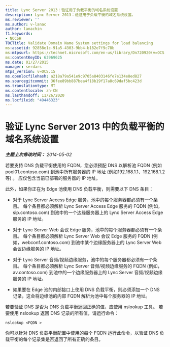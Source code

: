 ```yaml
---
title: Lync Server 2013：验证用于负载平衡的域名系统设置
description: Lync Server 2013：验证用于负载平衡的域名系统设置。
ms.reviewer: ''
ms.author: v-lanac
author: lanachin
f1.keywords:
- NOCSH
TOCTitle: Validate Domain Name System settings for load balancing
ms:assetid: 92858e1c-91a5-4303-9bb4-b182e7f9c78b
ms:mtpsurl: https://technet.microsoft.com/en-us/library/Dn720920(v=OCS.15)
ms:contentKeyID: 63969625
ms.date: 01/27/2015
manager: serdars
mtps_version: v=OCS.15
ms.openlocfilehash: a218a79a541e9c9705a8403146fe7e134e8ed827
ms.sourcegitcommit: 36fee89bb887bea4f18b19f17a8c69daf5bc423d
ms.translationtype: MT
ms.contentlocale: zh-CN
ms.lasthandoff: 11/26/2020
ms.locfileid: "49446323"
---
```

# <a name="validate-domain-name-system-settings-for-load-balancing-in-lync-server-2013"></a>验证 Lync Server 2013 中的负载平衡的域名系统设置

<div data-xmlns="http://www.w3.org/1999/xhtml">

<div class="topic" data-xmlns="http://www.w3.org/1999/xhtml" data-msxsl="urn:schemas-microsoft-com:xslt" data-cs="https://msdn.microsoft.com/">

<div data-asp="https://msdn2.microsoft.com/asp">



</div>

<div id="mainSection">

<div id="mainBody">

<span> </span>

_**主题上次修改时间：** 2014-05-02_

若要支持 DNS 负载平衡使用的 FQDN，您必须预配 DNS 以解析池 FQDN (例如 pool01.contoso.com) 到池中所有服务器的 IP 地址 (例如192.168.1.1、192.168.1.2 等) 。 应仅包含当前已部署的服务器的 IP 地址。

此外，如果你正在为 Edge 池使用 DNS 负载平衡，则需要以下 DNS 条目：

  - 对于 Lync Server Access Edge 服务，池中的每个服务器都必须有一个条目。 每个条目都必须解析 Lync Server Access Edge 服务的 FQDN (例如，sip.contoso.com) 到池中的一个边缘服务器上的 Lync Server Access Edge 服务的 IP 地址。

  - 对于 Lync Server Web 会议 Edge 服务，池中的每个服务器都必须有一个条目。 每个条目都必须解析 Lync Server Web 会议 Edge 服务的 FQDN (例如，webconf.contoso.com) 到池中某个边缘服务器上的 Lync Server Web 会议边缘服务的 IP 地址。

  - 对于 Lync Server 音频/视频边缘服务，池中的每个服务器都必须有一个条目。 每个条目都必须解析 Lync Server 音频/视频边缘服务的 FQDN (例如，av.contoso.com) 到池中的一个边缘服务器上的 Lync Server 音频/视频边缘服务的 IP 地址。

  - 如果要在 Edge 池的内部接口上使用 DNS 负载平衡，则必须添加一个 DNS 记录，这会将边缘池的内部 FQDN 解析为池中每个服务器的 IP 地址。

若要验证 DNS 是否为 DNS 负载平衡返回正确的值，应使用 nslookup 工具。 若要使用 nslookup 返回 DNS 记录的所有值，请运行命令：

`nslookup <FQDN >`

你可以针对 DNS 负载平衡配置中使用的每个 FQDN 运行此命令，以验证 DNS 负载平衡的每个记录集是否返回了所有正确的条目。

</div>

<span> </span>

</div>

</div>

</div>

